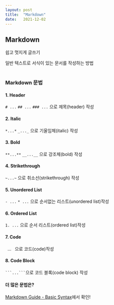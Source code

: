 ```yaml
---
layout: post
title:  "Markdown"
date:   2021-12-02
---
```


## Markdown
<p>쉽고 멋지게 글쓰기</p>

일반 텍스트로 서식이 있는 문서를 작성하는 방법
<br>
<br>

### Markdown 문법
#### 1. Header
`# ...`
`## ...`
`### ...` 으로 제목(header) 작성
<br>

#### 2. Italic
`*...*`
`_..._`  으로 기울임체(italic) 작성
<br>

#### 3. Bold
`**...**`
`__...__` 으로 강조체(bold) 작성
<br>

#### 4. Strikethrough
`~...~` 으로 취소선(strikethrough) 작성
<br>

#### 5. Unordered List
`- ...`
`* ...` 으로 순서없는 리스트(unordered list)작성
<br>

#### 6. Ordered List
`1. ...`  으로 순서 리스트(ordered list)작성
<br>

#### 7. Code
` `...` ` 으로 코드(code)작성
<br>

#### 8. Code Block
` ```...``` `으로 코드 블록(code block) 작성
<br>

#### 더 많은 문법은?
<a href = "https://www.markdownguide.org/basic-syntax#code" target="blank">Markdown Guide - Basic Syntax</a>에서 확인!